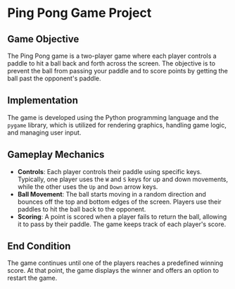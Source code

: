 # Ping Pong Game Project

## Game Objective
The Ping Pong game is a two-player game where each player controls a paddle to hit a ball back and forth across the screen. The objective is to prevent the ball from passing your paddle and to score points by getting the ball past the opponent's paddle.

## Implementation
The game is developed using the Python programming language and the `pygame` library, which is utilized for rendering graphics, handling game logic, and managing user input.

## Gameplay Mechanics
- **Controls**: Each player controls their paddle using specific keys. Typically, one player uses the `W` and `S` keys for up and down movements, while the other uses the `Up` and `Down` arrow keys.
- **Ball Movement**: The ball starts moving in a random direction and bounces off the top and bottom edges of the screen. Players use their paddles to hit the ball back to the opponent.
- **Scoring**: A point is scored when a player fails to return the ball, allowing it to pass by their paddle. The game keeps track of each player's score.

## End Condition
The game continues until one of the players reaches a predefined winning score. At that point, the game displays the winner and offers an option to restart the game.
